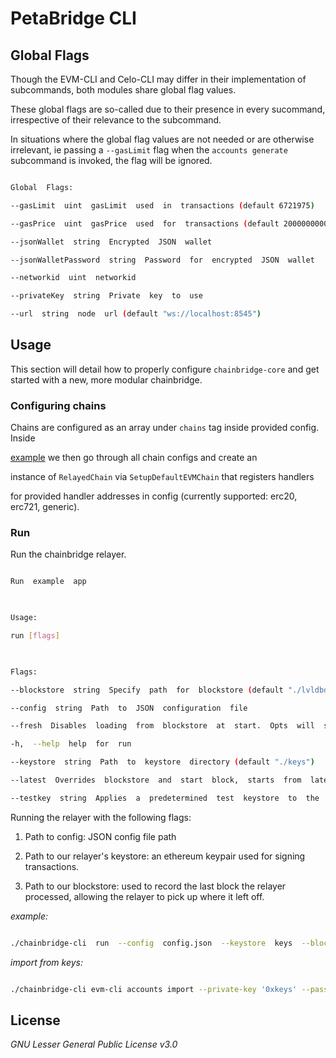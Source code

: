 
# PetaBridge CLI

## Global Flags

  

Though the EVM-CLI and Celo-CLI may differ in their implementation of subcommands, both modules share global flag values.

  

These global flags are so-called due to their presence in every sucommand, irrespective of their relevance to the subcommand.

  

In situations where the global flag values are not needed or are otherwise irrelevant, ie passing a `--gasLimit` flag when the `accounts generate` subcommand is invoked, the flag will be ignored.

  

```bash

Global  Flags:

--gasLimit  uint  gasLimit  used  in  transactions (default 6721975)

--gasPrice  uint  gasPrice  used  for  transactions (default 20000000000)

--jsonWallet  string  Encrypted  JSON  wallet

--jsonWalletPassword  string  Password  for  encrypted  JSON  wallet

--networkid  uint  networkid

--privateKey  string  Private  key  to  use

--url  string  node  url (default "ws://localhost:8545")

```

  

## Usage

This section will detail how to properly configure `chainbridge-core` and get started with a new, more modular chainbridge.

  

### Configuring chains

Chains are configured as an array under `chains` tag inside provided config. Inside

[example](relayer/app.go) we then go through all chain configs and create an

instance of `RelayedChain` via `SetupDefaultEVMChain` that registers handlers

for provided handler addresses in config (currently supported: erc20, erc721, generic).

  
  

### Run

Run the chainbridge relayer.

  

```bash

Run  example  app

  

Usage:

run [flags]

  

Flags:

--blockstore  string  Specify  path  for  blockstore (default "./lvldbdata")

--config  string  Path  to  JSON  configuration  file

--fresh  Disables  loading  from  blockstore  at  start.  Opts  will  still  be  used  if  specified. (default: false)

-h,  --help  help  for  run

--keystore  string  Path  to  keystore  directory (default "./keys")

--latest  Overrides  blockstore  and  start  block,  starts  from  latest  block (default: false)

--testkey  string  Applies  a  predetermined  test  keystore  to  the  chains.

```

  

Running the relayer with the following flags:

1. Path to config: JSON config file path

2. Path to our relayer's keystore: an ethereum keypair used for signing transactions.

3. Path to our blockstore: used to record the last block the relayer processed, allowing the relayer to pick up where it left off.

  

_example:_

```bash

./chainbridge-cli  run  --config  config.json  --keystore  keys  --blockstore  blockstore

```

_import from keys:_

```bash

./chainbridge-cli evm-cli accounts import --private-key '0xkeys' --password YourPassword

```
   

## License

  

_GNU Lesser General Public License v3.0_
